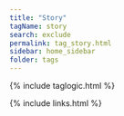 ```yaml
---
title: "Story"
tagName: story
search: exclude
permalink: tag_story.html
sidebar: home_sidebar
folder: tags
---
```

{% include taglogic.html %}

{% include links.html %}
